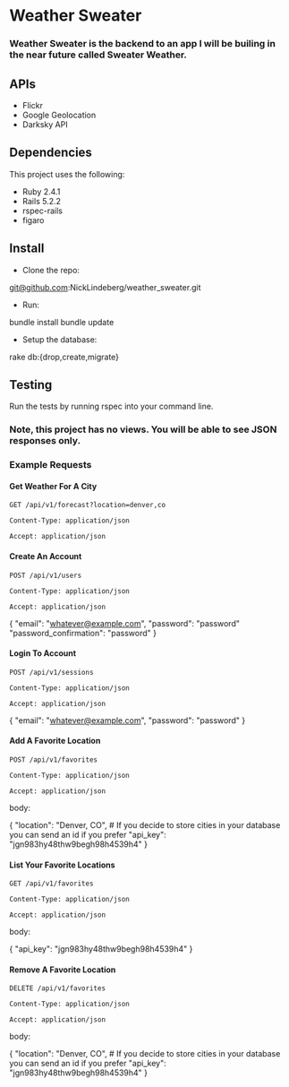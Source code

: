 # Weather Sweater
### Weather Sweater is the backend to an app I will be builing in the near future called Sweater Weather.

## APIs 

- Flickr
- Google Geolocation
- Darksky API

## Dependencies 

This project uses the following:

 - Ruby 2.4.1
 - Rails 5.2.2
 - rspec-rails
 - figaro
 
## Install 

 - Clone the repo:
 
git@github.com:NickLindeberg/weather_sweater.git 

 - Run:
 
 bundle install
 bundle update
 
 - Setup the database:
 
 rake db:{drop,create,migrate}
 
 ## Testing
 
 Run the tests by running rspec into your command line.

### Note, this project has no views.  You will be able to see JSON responses only. 

### Example Requests

#### Get Weather For A City
`GET /api/v1/forecast?location=denver,co`

`Content-Type: application/json`

`Accept: application/json`

#### Create An Account
`POST /api/v1/users`

`Content-Type: application/json`

`Accept: application/json`

{
  "email": "whatever@example.com",
  "password": "password"
  "password_confirmation": "password"
}

#### Login To Account
`POST /api/v1/sessions`

`Content-Type: application/json`

`Accept: application/json`

{
  "email": "whatever@example.com",
  "password": "password"
}

#### Add A Favorite Location
`POST /api/v1/favorites`

`Content-Type: application/json`

`Accept: application/json`

body:

{
  "location": "Denver, CO", # If you decide to store cities in your database you can send an id if you prefer
  "api_key": "jgn983hy48thw9begh98h4539h4"
}

#### List Your Favorite Locations
`GET /api/v1/favorites`

`Content-Type: application/json`

`Accept: application/json`

body:

{
  "api_key": "jgn983hy48thw9begh98h4539h4"
}

#### Remove A Favorite Location
`DELETE /api/v1/favorites`

`Content-Type: application/json`

`Accept: application/json`

body:

{
  "location": "Denver, CO", # If you decide to store cities in your database you can send an id if you prefer
  "api_key": "jgn983hy48thw9begh98h4539h4"
}
